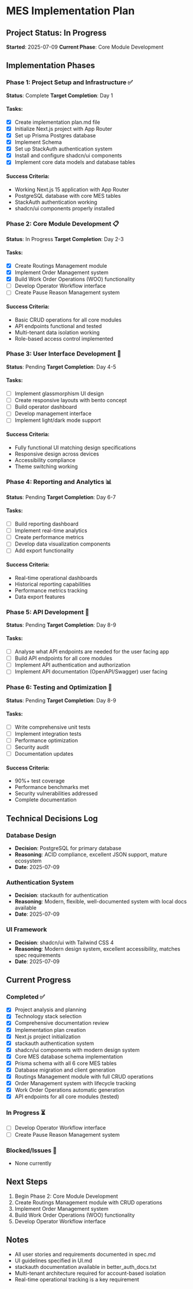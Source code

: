# MES Implementation Plan

## Project Status: In Progress
**Started**: 2025-07-09
**Current Phase**: Core Module Development

## Implementation Phases

### Phase 1: Project Setup and Infrastructure ✅
**Status**: Complete
**Target Completion**: Day 1

#### Tasks:
- [x] Create implementation plan.md file
- [x] Initialize Next.js project with App Router
- [x] Set up Prisma Postgres database
- [x] Implement Schema
- [x] Set up StackAuth authentication system
- [x] Install and configure shadcn/ui components
- [x] Implement core data models and database tables

#### Success Criteria:
- Working Next.js 15 application with App Router
- PostgreSQL database with core MES tables
- StackAuth authentication working
- shadcn/ui components properly installed

### Phase 2: Core Module Development 📋
**Status**: In Progress
**Target Completion**: Day 2-3

#### Tasks:
- [x] Create Routings Management module
- [x] Implement Order Management system
- [x] Build Work Order Operations (WOO) functionality
- [ ] Develop Operator Workflow interface
- [ ] Create Pause Reason Management system

#### Success Criteria:
- Basic CRUD operations for all core modules
- API endpoints functional and tested
- Multi-tenant data isolation working
- Role-based access control implemented

### Phase 3: User Interface Development 🎨
**Status**: Pending
**Target Completion**: Day 4-5

#### Tasks:
- [ ] Implement glassmorphism UI design
- [ ] Create responsive layouts with bento concept
- [ ] Build operator dashboard
- [ ] Develop management interface
- [ ] Implement light/dark mode support

#### Success Criteria:
- Fully functional UI matching design specifications
- Responsive design across devices
- Accessibility compliance
- Theme switching working

### Phase 4: Reporting and Analytics 📊
**Status**: Pending
**Target Completion**: Day 6-7

#### Tasks:
- [ ] Build reporting dashboard
- [ ] Implement real-time analytics
- [ ] Create performance metrics
- [ ] Develop data visualization components
- [ ] Add export functionality

#### Success Criteria:
- Real-time operational dashboards
- Historical reporting capabilities
- Performance metrics tracking
- Data export features

### Phase 5: API Development 📱
**Status**: Pending
**Target Completion**: Day 8-9

#### Tasks:
- [ ] Analyse what API endpoints are needed for the user facing app
- [ ] Build API endpoints for all core modules
- [ ] Implement API authentication and authorization
- [ ] Implement API documentation (OpenAPI/Swagger) user facing

### Phase 6: Testing and Optimization 🧪
**Status**: Pending
**Target Completion**: Day 8-9

#### Tasks:
- [ ] Write comprehensive unit tests
- [ ] Implement integration tests
- [ ] Performance optimization
- [ ] Security audit
- [ ] Documentation updates

#### Success Criteria:
- 90%+ test coverage
- Performance benchmarks met
- Security vulnerabilities addressed
- Complete documentation

## Technical Decisions Log

### Database Design
- **Decision**: PostgreSQL for primary database
- **Reasoning**: ACID compliance, excellent JSON support, mature ecosystem
- **Date**: 2025-07-09

### Authentication System
- **Decision**: stackauth for authentication
- **Reasoning**: Modern, flexible, well-documented system with local docs available
- **Date**: 2025-07-09

### UI Framework
- **Decision**: shadcn/ui with Tailwind CSS 4
- **Reasoning**: Modern design system, excellent accessibility, matches spec requirements
- **Date**: 2025-07-09

## Current Progress

### Completed ✅
- [x] Project analysis and planning
- [x] Technology stack selection
- [x] Comprehensive documentation review
- [x] Implementation plan creation
- [x] Next.js project initialization
- [x] stackauth authentication system
- [x] shadcn/ui components with modern design system
- [x] Core MES database schema implementation
- [x] Prisma schema with all 6 core MES tables
- [x] Database migration and client generation
- [x] Routings Management module with full CRUD operations
- [x] Order Management system with lifecycle tracking
- [x] Work Order Operations automatic generation
- [x] API endpoints for all core modules (tested)

### In Progress ⏳
- [ ] Develop Operator Workflow interface
- [ ] Create Pause Reason Management system

### Blocked/Issues 🚫
- None currently

## Next Steps
1. Begin Phase 2: Core Module Development
2. Create Routings Management module with CRUD operations
3. Implement Order Management system
4. Build Work Order Operations (WOO) functionality
5. Develop Operator Workflow interface

## Notes
- All user stories and requirements documented in spec.md
- UI guidelines specified in UI.md
- stackauth documentation available in better_auth_docs.txt
- Multi-tenant architecture required for account-based isolation
- Real-time operational tracking is a key requirement
